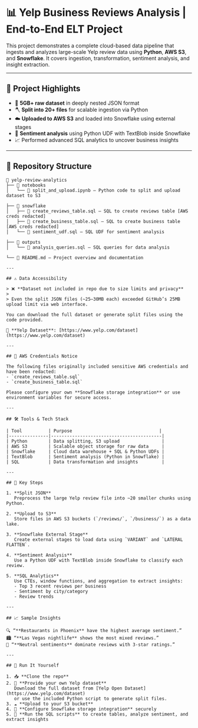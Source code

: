 # 📊 Yelp Business Reviews Analysis | End‑to‑End ELT Project

This project demonstrates a complete cloud-based data pipeline that ingests and analyzes large-scale Yelp review data using **Python**, **AWS S3**, and **Snowflake**. It covers ingestion, transformation, sentiment analysis, and insight extraction.

---

## 🚀 Project Highlights

- 📂 **5GB+ raw dataset** in deeply nested JSON format
- 🪓 **Split into 20+ files** for scalable ingestion via Python
- ☁️ **Uploaded to AWS S3** and loaded into Snowflake using external stages
- 🧠 **Sentiment analysis** using Python UDF with TextBlob inside Snowflake
- 📈 Performed advanced SQL analytics to uncover business insights

---

## 📁 Repository Structure

```
📁 yelp-review-analytics
├── 📁 notebooks
│   └── 📄 split_and_upload.ipynb – Python code to split and upload dataset to S3

├── 📁 snowflake
│   ├── 📄 create_reviews_table.sql – SQL to create reviews table [AWS creds redacted]
│   ├── 📄 create_business_table.sql – SQL to create business table [AWS creds redacted]
│   └── 📄 sentiment_udf.sql – SQL UDF for sentiment analysis

├── 📁 outputs
│   └── 📄 analysis_queries.sql – SQL queries for data analysis

└── 📄 README.md – Project overview and documentation

---

## ⚠️ Data Accessibility

> ❌ **Dataset not included in repo due to size limits and privacy**
>
> Even the split JSON files (~25–30MB each) exceeded GitHub’s 25MB upload limit via web interface.

You can download the full dataset or generate split files using the code provided.

🔗 **Yelp Dataset**: [https://www.yelp.com/dataset](https://www.yelp.com/dataset)

---

## 🔐 AWS Credentials Notice

The following files originally included sensitive AWS credentials and have been redacted:
- `create_reviews_table.sql`
- `create_business_table.sql`

Please configure your own **Snowflake storage integration** or use environment variables for secure access.

---

## 🛠️ Tools & Tech Stack

| Tool          | Purpose                                 |
|---------------|------------------------------------------|
| Python        | Data splitting, S3 upload                |
| AWS S3        | Scalable object storage for raw data     |
| Snowflake     | Cloud data warehouse + SQL & Python UDFs |
| TextBlob      | Sentiment analysis (Python in Snowflake) |
| SQL           | Data transformation and insights         |

---

## 🧠 Key Steps

1. **Split JSON**  
   Preprocess the large Yelp review file into ~20 smaller chunks using Python.

2. **Upload to S3**  
   Store files in AWS S3 buckets (`/reviews/`, `/business/`) as a data lake.

3. **Snowflake External Stage**  
   Create external stages to load data using `VARIANT` and `LATERAL FLATTEN`.

4. **Sentiment Analysis**  
   Use a Python UDF with TextBlob inside Snowflake to classify each review.

5. **SQL Analytics**  
   Use CTEs, window functions, and aggregation to extract insights:
   - Top 3 recent reviews per business
   - Sentiment by city/category
   - Review trends

---

## 📈 Sample Insights

🔍 “**Restaurants in Phoenix** have the highest average sentiment.”  
🏙️ “**Las Vegas nightlife** shows the most mixed reviews.”  
💬 “**Neutral sentiments** dominate reviews with 3-star ratings.”

---

## 🧪 Run It Yourself

1. 📥 **Clone the repo**
2. 📂 **Provide your own Yelp dataset**  
   Download the full dataset from [Yelp Open Dataset](https://www.yelp.com/dataset)  
   or use the included Python script to generate split files.
3. ☁️ **Upload to your S3 bucket**
4. 🧊 **Configure Snowflake storage integration** securely
5. 🧠 **Run the SQL scripts** to create tables, analyze sentiment, and extract insights

